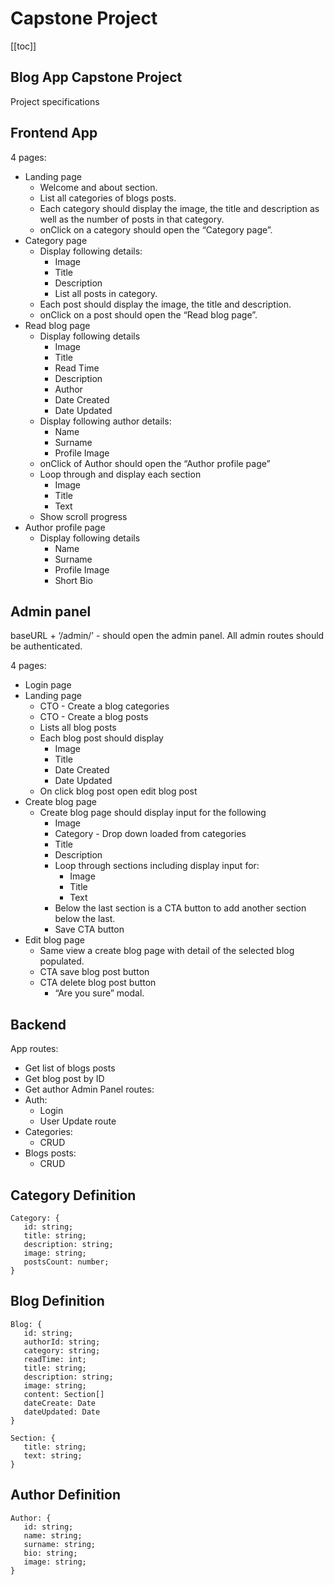 # Capstone Project

[[toc]]

## Blog App Capstone Project

Project specifications

## Frontend App

4 pages:

- Landing page
  - Welcome and about section.
  - List all categories of blogs posts.
  - Each category should display the image, the title and description as well as the number of posts in that category.
  - onClick on a category should open the “Category page”.
- Category page
  - Display following details:
    - Image
    - Title
    - Description
    - List all posts in category.
  - Each post should display the image, the title and description.
  - onClick on a post should open the “Read blog page”.
- Read blog page
  - Display following details
    - Image
    - Title
    - Read Time
    - Description
    - Author
    - Date Created
    - Date Updated
  - Display following author details:
    - Name
    - Surname
    - Profile Image
  - onClick of Author should open the “Author profile page”
  - Loop through and display each section
    - Image
    - Title
    - Text
  - Show scroll progress
- Author profile page
  - Display following details
    - Name
    - Surname
    - Profile Image
    - Short Bio

## Admin panel

baseURL + ‘/admin/’ - should open the admin panel. All admin routes should be authenticated.

4 pages:

- Login page
- Landing page
  - CTO - Create a blog categories
  - CTO - Create a blog posts
  - Lists all blog posts
  - Each blog post should display
    - Image
    - Title
    - Date Created
    - Date Updated
  - On click blog post open edit blog post
- Create blog page
  - Create blog page should display input for the following
    - Image
    - Category - Drop down loaded from categories
    - Title
    - Description
    - Loop through sections including display input for:
      - Image
      - Title
      - Text
    - Below the last section is a CTA button to add another section below the last.
    - Save CTA button
- Edit blog page
  - Same view a create blog page with detail of the selected blog populated.
  - CTA save blog post button
  - CTA delete blog post button
    - “Are you sure” modal.

## Backend

App routes:

- Get list of blogs posts
- Get blog post by ID
- Get author
  Admin Panel routes:
- Auth:
  - Login
  - User Update route
- Categories:
  - CRUD
- Blogs posts:
  - CRUD

## Category Definition

```
Category: {
   id: string;
   title: string;
   description: string;
   image: string;
   postsCount: number;
}
```

## Blog Definition

```
Blog: {
   id: string;
   authorId: string;
   category: string;
   readTime: int;
   title: string;
   description: string;
   image: string;
   content: Section[]
   dateCreate: Date
   dateUpdated: Date
}
```

```
Section: {
   title: string;
   text: string;
}
```

## Author Definition

```
Author: {
   id: string;
   name: string;
   surname: string;
   bio: string;
   image: string;
}
```
